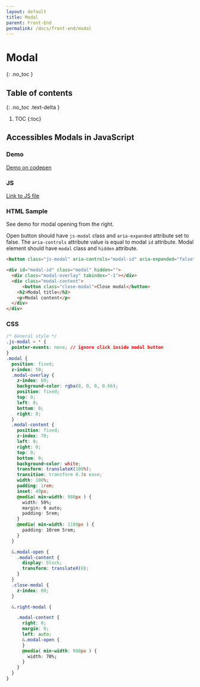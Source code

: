 ```yaml
---
layout: default
title: Modal
parent: Front-End
permalink: /docs/front-end/modal
---
```


# Modal
{: .no_toc }

## Table of contents
{: .no_toc .text-delta }

1. TOC
{:toc}

## Accessibles Modals in JavaScript

### Demo
[Demo on codepen](https://codepen.io/mariecomet/pen/gOLjgGP)

### JS

[Link to JS file](assets/js/modal.js)

### HTML Sample

See demo for modal opening from the right.

Open button should have `js-modal` class and `aria-expanded` attribute set to false. The `aria-controls` attribute value is equal to modal `id` attribute.
Modal element should have `modal` class and `hidden` attribute.

```html
<button class="js-modal" aria-controls="modal-id" aria-expanded="false">Open Modal</button>

<div id="modal-id" class="modal" hidden="">
  <div class="modal-overlay" tabindex="-1"></div>
  <div class="modal-content">
	  <button class="close-modal">Close modal</button>
    <h2>Modal title</h2>
    <p>Modal content</p>
  </div>
</div>
```

### CSS
```css
/* General style */
.js-modal > * {
  pointer-events: none; // ignore click inside modal button
}
.modal {
  position: fixed;
  z-index: 50;
  .modal-overlay {
    z-index: 60;
    background-color: rgba(0, 0, 0, 0.66);
    position: fixed;
    top: 0;
    left: 0;
    bottom: 0;
    right: 0;
  }
  .modal-content {
    position: fixed;
    z-index: 70;
    left: 0;
    right: 0;
    top: 0;
    bottom: 0;
    background-color: white;
    transform: translateX(100%);
    transition: transform 0.3s ease;
    width: 100%;
    padding: 1rem;
    inset: 40px;
    @media( min-width: 980px ) {
      width: 50%;
      margin: 0 auto;
      padding: 5rem;
    }
    @media( min-width: 1180px ) {
      padding: 10rem 5rem;
    }
  }

  &.modal-open {
    .modal-content {
      display: block;
      transform: translateX(0);
    }
  }
  .close-modal {
    z-index: 80;
  }

  &.right-modal {

    .modal-content {
      right: 0;
      margin: 0;
      left: auto;
      &.modal-open {
      }
      @media( min-width: 980px ) {
        width: 70%;
      }
    }
  }
}
```

